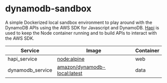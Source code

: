 # dynamodb-sandbox

A simple Dockerized local sandbox environment to play around with the DynamoDB APIs using the AWS SDK for Javascript and DynamoDB. [Hapi](https://hapi.dev/) is used to keep the Node container running and to build APIs to interact with the AWS SDK.

| Service          | Image                                                                          | Container |
| -                | -                                                                              | -         |
| hapi_service     | [node:alpine](https://hub.docker.com/_/node)                                   | web       |
| dynamodb_service | [amazon/dynamodb-local:latest](https://hub.docker.com/r/amazon/dynamodb-local) | data      |